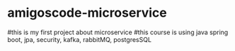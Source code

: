 # amigoscode-microservice
#this is my first project about microservice
#this course is using java spring boot, jpa, security, kafka, rabbitMQ, postgresSQL
